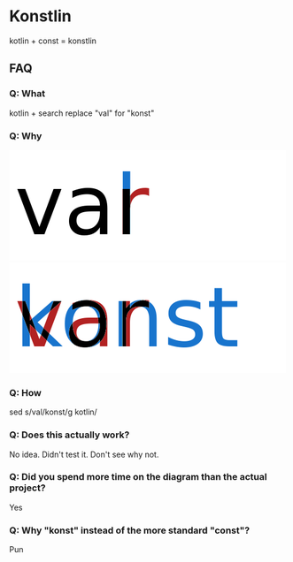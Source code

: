 # Konstlin

kotlin + const = konstlin

## FAQ

### Q: What

kotlin + search replace "val" for "konst"

### Q: Why

![](images/val_vs_var.png)
![](images/konst_vs_var.png)

### Q: How

sed s/val/konst/g kotlin/ 

### Q: Does this actually work?

No idea.  Didn't test it.  Don't see why not.

### Q: Did you spend more time on the diagram than the actual project?

Yes

### Q: Why "konst" instead of the more standard "const"?

Pun
